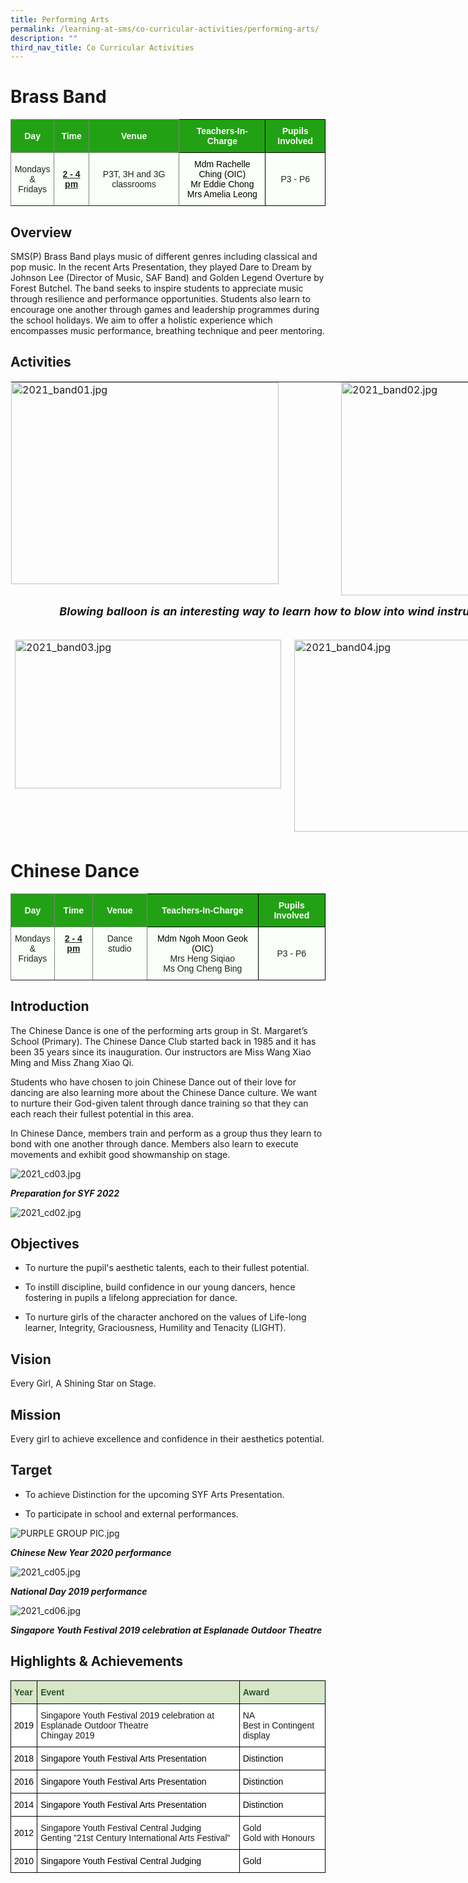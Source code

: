 ```yaml
---
title: Performing Arts
permalink: /learning-at-sms/co-curricular-activities/performing-arts/
description: ""
third_nav_title: Co Curricular Activities
---
```

# Brass Band

<style type="text/css">
.tg  {border-collapse:collapse;border-spacing:0;}
.tg td{border-color:black;border-style:solid;border-width:1px;font-family:Arial, sans-serif;font-size:14px;
  overflow:hidden;padding:10px 5px;word-break:normal;}
.tg th{border-color:black;border-style:solid;border-width:1px;font-family:Arial, sans-serif;font-size:14px;
  font-weight:normal;overflow:hidden;padding:10px 5px;word-break:normal;}
.tg .tg-pk3b{background-color:#FBFFFA;color:#222;text-align:center;vertical-align:top}
.tg .tg-rk1q{background-color:#22A114;border-color:inherit;color:#FBFFFA;font-weight:bold;text-align:center;vertical-align:middle}
.tg .tg-xn89{background-color:#22A114;color:#FBFFFA;font-weight:bold;text-align:center;vertical-align:middle}
.tg .tg-ug26{background-color:#FBFFFA;border-color:inherit;color:#222;text-align:center;vertical-align:middle}
.tg .tg-070b{background-color:#FBFFFA;border-color:inherit;color:#222;font-weight:bold;text-align:center;text-decoration:underline;
  vertical-align:middle}
.tg .tg-s6uv{background-color:#FBFFFA;color:#222;text-align:center;vertical-align:middle}
</style>
<table class="tg">
<thead>
  <tr>
    <th class="tg-rk1q"><span style="color:#FBFFFA;background-color:#22A114">Day</span></th>
    <th class="tg-rk1q"><span style="color:#FBFFFA;background-color:#22A114">Time</span></th>
    <th class="tg-rk1q"><span style="color:#FBFFFA;background-color:#22A114">Venue</span></th>
    <th class="tg-xn89"><span style="color:#FBFFFA;background-color:#22A114">Teachers-In-Charge</span></th>
    <th class="tg-xn89"><span style="color:#FBFFFA;background-color:#22A114">Pupils Involved</span></th>
  </tr>
</thead>
<tbody>
  <tr>
    <td class="tg-ug26"><span style="color:#222;background-color:#FBFFFA">Mondays </span><br><span style="color:#222;background-color:#FBFFFA">&amp; Fridays</span></td>
    <td class="tg-070b"><span style="color:#222;background-color:#FBFFFA">2 - 4 pm</span></td>
    <td class="tg-ug26"><span style="color:#222;background-color:#FBFFFA">P3T, 3H and 3G classrooms</span></td>
    <td class="tg-pk3b"><span style="font-weight:400;color:#000">Mdm Rachelle Ching (OIC)</span><br><span style="font-weight:400;color:#000">Mr Eddie Chong</span><br><span style="font-weight:400;color:#000">Mrs Amelia Leong</span></td>
    <td class="tg-s6uv"><span style="color:#222;background-color:#FBFFFA">P3 - P6</span></td>
  </tr>
</tbody>
</table>

## Overview


SMS(P) Brass Band plays music of different genres including classical and pop music. In the recent Arts Presentation, they played Dare to Dream by Johnson Lee (Director of Music, SAF Band) and Golden Legend Overture by Forest Butchel. The band seeks to inspire students to appreciate music through resilience and performance opportunities. Students also learn to encourage one another through games and leadership programmes during the school holidays. We aim to offer a holistic experience which encompasses music performance, breathing technique and peer mentoring.

## Activities

<table class="ive_eobj_center ives_tab_kosong" style="margin: auto; outline: 0px; padding: 0px; border-collapse: collapse; clear: both; border: 1px solid transparent; table-layout: fixed; width: 875px; height: 728px;"><tbody style="margin: 0px; outline: 0px; padding: 0px;"><tr style="margin: 0px; outline: 0px; padding: 0px;"><td style="margin: 0px; outline: 0px; padding: 0px 15px 15px 0px; vertical-align: top; width: 60px;"><img src="/images/2021_band01.jpg" width="100%" alt="2021_band01.jpg" class="ive_eobj_left" style="margin: 0px 10px 0px 0px; outline: 0px; padding: 0px; border: none; max-width: 100%; float: left; width: 428px; height: 323px;"><br style="margin: 0px; outline: 0px; padding: 0px;"></td><td style="margin: 0px; outline: 0px; padding: 0px 15px 15px 0px; vertical-align: top; width: 60px;"><img src="/images/2021_band02.jpg" alt="2021_band02.jpg" class="ive_eobj_center" style="margin: auto; outline: 0px; padding: 0px; border: none; max-width: 100%; clear: both; display: block; width: 255px; height: 341px;"></td></tr><tr style="margin: 0px; outline: 0px; padding: 0px;"><td colspan="2" style="margin: 0px; outline: 0px; padding: 0px 15px 15px 0px; vertical-align: top;"><span style="margin: 0px; outline: 0px; padding: 0px; text-align: center;">&nbsp; &nbsp; &nbsp; &nbsp; &nbsp; &nbsp; &nbsp; &nbsp; &nbsp;&nbsp;</span><b style="margin: 0px; outline: 0px; padding: 0px; text-align: center;"><i style="margin: 0px; outline: 0px; padding: 0px;"><font size="4" style="margin: 0px; outline: 0px; padding: 0px;">Blowing balloon is an interesting way to learn how to blow into wind instruments.&nbsp;</font></i></b><br style="margin: 0px; outline: 0px; padding: 0px;"></td></tr><tr style="margin: 0px; outline: 0px; padding: 0px;"><td style="margin: 0px; outline: 0px; padding: 0px 15px 15px 0px; vertical-align: top;">&nbsp;<img src="/images/2021_band03.jpg" width="100%" alt="2021_band03.jpg" class="ive_eobj_center" style="margin: auto; outline: 0px; padding: 0px; border: none; max-width: 100%; clear: both; display: block; width: 426px; height: 238px;"></td><td style="margin: 0px; outline: 0px; padding: 0px 15px 15px 0px; vertical-align: top;">&nbsp;<img src="/images/2021_band04.jpg" width="100%" alt="2021_band04.jpg" class="ive_eobj_center" style="margin: auto; outline: 0px; padding: 0px; border: none; max-width: 100%; clear: both; display: block; width: 405px; height: 307px;"></td></tr><tr style="margin: 0px; outline: 0px; padding: 0px;"><td colspan="2" style="margin: 0px; outline: 0px; padding: 0px 15px 15px 0px; vertical-align: top;"><b style="margin: 0px; outline: 0px; padding: 0px; text-align: center;"><i style="margin: 0px; outline: 0px; padding: 0px;">&nbsp; &nbsp; &nbsp; &nbsp; &nbsp; &nbsp; &nbsp; &nbsp; &nbsp; &nbsp; &nbsp; &nbsp; &nbsp; &nbsp; &nbsp; &nbsp; &nbsp; &nbsp; &nbsp; &nbsp; &nbsp; Performance for the Singapore Youth Festival Band Jamboree 2019</i></b></td></tr><tr style="margin: 0px; outline: 0px; padding: 0px;"><td style="margin: 0px; outline: 0px; padding: 0px 15px 15px 0px; vertical-align: top;">&nbsp;</td><td style="margin: 0px; outline: 0px; padding: 0px 15px 15px 0px; vertical-align: top;">&nbsp;</td></tr></tbody></table>

# Chinese Dance

<style type="text/css">
.tg  {border-collapse:collapse;border-spacing:0;}
.tg td{border-color:black;border-style:solid;border-width:1px;font-family:Arial, sans-serif;font-size:14px;
  overflow:hidden;padding:10px 5px;word-break:normal;}
.tg th{border-color:black;border-style:solid;border-width:1px;font-family:Arial, sans-serif;font-size:14px;
  font-weight:normal;overflow:hidden;padding:10px 5px;word-break:normal;}
.tg .tg-jwaj{background-color:#FBFFFA;border-color:inherit;color:#222;font-weight:bold;text-align:center;text-decoration:underline;
  vertical-align:top}
.tg .tg-pk3b{background-color:#FBFFFA;color:#222;text-align:center;vertical-align:top}
.tg .tg-rk1q{background-color:#22A114;border-color:inherit;color:#FBFFFA;font-weight:bold;text-align:center;vertical-align:middle}
.tg .tg-xn89{background-color:#22A114;color:#FBFFFA;font-weight:bold;text-align:center;vertical-align:middle}
.tg .tg-3dle{background-color:#FBFFFA;border-color:inherit;color:#222;text-align:center;vertical-align:top}
.tg .tg-s6uv{background-color:#FBFFFA;color:#222;text-align:center;vertical-align:middle}
</style>
<table class="tg">
<thead>
  <tr>
    <th class="tg-rk1q"><span style="color:#FBFFFA;background-color:#22A114">Day</span></th>
    <th class="tg-rk1q"><span style="color:#FBFFFA;background-color:#22A114">Time</span></th>
    <th class="tg-rk1q"><span style="color:#FBFFFA;background-color:#22A114">Venue</span></th>
    <th class="tg-xn89"><span style="color:#FBFFFA;background-color:#22A114">Teachers-In-Charge</span></th>
    <th class="tg-xn89"><span style="color:#FBFFFA;background-color:#22A114">Pupils Involved</span></th>
  </tr>
</thead>
<tbody>
  <tr>
    <td class="tg-3dle">Mondays<br>&amp; Fridays</td>
    <td class="tg-jwaj">2 - 4 pm</td>
    <td class="tg-3dle"> Dance studio</td>
    <td class="tg-pk3b"><span style="font-weight:400;color:#000">Mdm Ngoh Moon Geok (OIC)</span><br>Mrs Heng Siqiao<br>Ms Ong Cheng Bing</td>
    <td class="tg-s6uv"><span style="color:#222;background-color:#FBFFFA">P3 - P6</span></td>
  </tr>
</tbody>
</table>

## Introduction

The Chinese Dance is one of the performing arts group in St. Margaret’s School (Primary). The Chinese Dance Club started back in 1985 and it has been 35 years since its inauguration. Our instructors are Miss Wang Xiao Ming and Miss Zhang Xiao Qi.

Students who have chosen to join Chinese Dance out of their love for dancing are also learning more about the Chinese Dance culture. We want to nurture their God-given talent through dance training so that they can each reach their fullest potential in this area.&nbsp;

In Chinese Dance, members train and perform as a group thus they learn to bond with one another through dance. Members also learn to execute movements and exhibit good showmanship on stage.

  
![2021_cd03.jpg](/images/2021_cd03.jpg)

_**Preparation for SYF 2022**_


![2021_cd02.jpg](/images/2021_cd02.jpg)  

## Objectives


*   To nurture the pupil's aesthetic talents, each to their fullest potential.

  

*   To instill discipline, build confidence in our young dancers, hence fostering in pupils a lifelong appreciation for dance.&nbsp;  
    

  

*   To nurture girls of the character anchored on the values of Life-long learner, Integrity, Graciousness, Humility and Tenacity (LIGHT).

## Vision


Every Girl, A Shining Star on Stage.
  

## Mission

Every girl to achieve excellence and confidence in their aesthetics potential.

## Target


*   To achieve Distinction for the upcoming SYF Arts Presentation.  
    
*   To participate in school and external performances.

![PURPLE GROUP PIC.jpg](/images/PURPLE%20GROUP%20PIC.jpg)

**_Chinese New Year 2020 performance_**


![2021_cd05.jpg](/images/2021_cd05.jpg)

**_National Day 2019 performance_**

![2021_cd06.jpg](/images/2021_cd06.jpg)

_**Singapore Youth Festival 2019 celebration at Esplanade Outdoor Theatre**_

## Highlights &amp; Achievements


<style type="text/css">
.tg  {border-collapse:collapse;border-spacing:0;}
.tg td{border-color:black;border-style:solid;border-width:1px;font-family:Arial, sans-serif;font-size:14px;
  overflow:hidden;padding:10px 5px;word-break:normal;}
.tg th{border-color:black;border-style:solid;border-width:1px;font-family:Arial, sans-serif;font-size:14px;
  font-weight:normal;overflow:hidden;padding:10px 5px;word-break:normal;}
.tg .tg-bzhr{background-color:#D6E6C7;color:#2A5629;font-weight:bold;text-align:left;vertical-align:middle}
.tg .tg-zr06{background-color:#FFF;text-align:left;vertical-align:middle}
.tg .tg-ktyi{background-color:#FFF;text-align:left;vertical-align:top}
</style>
<table class="tg">
<thead>
  <tr>
    <th class="tg-bzhr"><span style="font-weight:bold;color:#2A5629;background-color:#D6E6C7">Year</span></th>
    <th class="tg-bzhr"><span style="font-weight:bold;color:#2A5629;background-color:#D6E6C7">Event</span></th>
    <th class="tg-bzhr"><span style="font-weight:bold;color:#2A5629;background-color:#D6E6C7">Award</span></th>
  </tr>
</thead>
<tbody>
  <tr>
    <td class="tg-zr06"><span style="color:#000;background-color:#FFF">2019</span></td>
    <td class="tg-ktyi">Singapore Youth Festival 2019 celebration at Esplanade Outdoor Theatre<br>Chingay 2019 </td>
    <td class="tg-ktyi">NA<br>Best in Contingent display </td>
  </tr>
  <tr>
    <td class="tg-zr06"><span style="color:#000;background-color:#FFF">2018</span></td>
    <td class="tg-zr06"><span style="color:#000;background-color:#FFF">Singapore Youth Festival Arts Presentation</span><br></td>
    <td class="tg-zr06"><span style="color:#000;background-color:#FFF">Distinction</span></td>
  </tr>
  <tr>
    <td class="tg-zr06"><span style="color:#000;background-color:#FFF">2016</span></td>
    <td class="tg-zr06"><span style="color:#000;background-color:#FFF">Singapore Youth Festival Arts Presentation</span></td>
    <td class="tg-zr06"><span style="color:#000;background-color:#FFF">Distinction</span></td>
  </tr>
  <tr>
    <td class="tg-zr06"><span style="color:#000;background-color:#FFF">2014 </span></td>
    <td class="tg-zr06"><span style="color:#000;background-color:#FFF">Singapore Youth Festival Arts Presentation</span><br></td>
    <td class="tg-zr06"><span style="color:#000;background-color:#FFF">Distinction </span></td>
  </tr>
  <tr>
    <td class="tg-zr06"><span style="color:#000;background-color:#FFF">2012 </span></td>
    <td class="tg-ktyi">Singapore Youth Festival Central Judging<br>Genting "21st Century International Arts Festival"</td>
    <td class="tg-ktyi"><span style="background-color:initial">Gold </span><br><span style="background-color:initial">Gold with Honours</span></td>
  </tr>
  <tr>
    <td class="tg-zr06"><span style="color:#000;background-color:#FFF">2010</span></td>
    <td class="tg-zr06"><span style="color:#000;background-color:#FFF">Singapore Youth Festival Central Judging</span></td>
    <td class="tg-zr06"><span style="color:#000;background-color:#FFF">Gold</span></td>
  </tr>
</tbody>
</table>